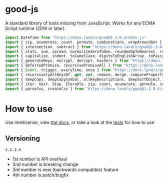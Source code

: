 # good-js

A standard library of tools missing from JavaScript. Works for any ECMA Script runtime (2016 or later).

```js
import DateTime from "https://deno.land/x/good@1.3.0.4/date.js"
import { zip, enumerate, count, permute, combinations, wrapAroundGet } from "https://deno.land/x/good@1.3.0.4/array.js"
import { intersection, subtract } from "https://deno.land/x/good@1.3.0.4/set.js"
import { stats, sum, spread, normalizeZeroToOne, roundedUpToNearest, roundedDownToNearest } from "https://deno.land/x/good@1.3.0.4/math.js"
import { capitalize, indent, toCamelCase, digitsToEnglishArray, toPascalCase, toKebabCase, toSnakeCase, toScreamingtoKebabCase, toScreamingtoSnakeCase, toRepresentation, toString, regex, escapeRegexMatch, escapeRegexReplace, extractFirst, isValidIdentifier } from "https://deno.land/x/good@1.3.0.4/string.js"
import { generateKeys, encrypt, decrypt, hashers } from "https://deno.land/x/good@1.3.0.4/encryption.js"
import { deferredPromise, recursivePromiseAll } from "https://deno.land/x/good@1.3.0.4/async.js"
import { Event, trigger, everyTime, once } from "https://deno.land/x/good@1.3.0.4/events.js"
import { recursivelyAllKeysOf, get, set, remove, merge, compareProperty } from "https://deno.land/x/good@1.3.0.4/object.js"
import { deepCopy, deepCopySymbol, allKeyDescriptions, deepSortObject, shallowSortObject, isGeneratorType,isAsyncIterable, isSyncIterable, isTechnicallyIterable, isSyncIterableObjectOrContainer } from "https://deno.land/x/good@1.3.0.4/value.js"
import { iter, next, Stop, Iterable, zip, count, enumerate, permute, combinations, slices, asyncIteratorToList, concurrentlyTransform, forkAndFilter } from "https://deno.land/x/good@1.3.0.4/iterable.js"
import { parseCsv, createCsv } from "https://deno.land/x/good@1.3.0.4/csv.js"
```


# How to use

Use intellisense, view [the docs](https://deno.land/x/good?doc), or take a look at the [tests](https://github.com/jeff-hykin/good-js/tree/master/tests) for how to use

## Versioning

`1.2.3.4`
- 1st number is API overhaul
- 2nd number is breaking change
- 3rd number is new (backwards compatible) feature 
- 4th number is patch/bugfix